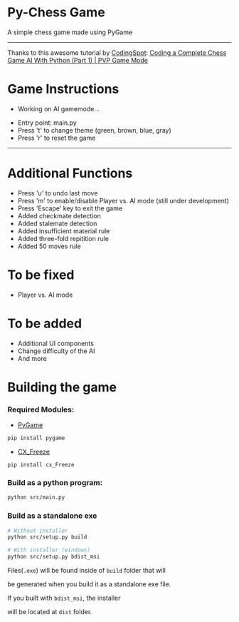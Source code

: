 # Py-Chess Game

A simple chess game made using PyGame

---

Thanks to this awesome tutorial by [CodingSpot](https://www.youtube.com/@codingspot):
[Coding a Complete Chess Game AI With Python (Part 1) | PVP Game Mode](https://www.youtube.com/watch?v=OpL0Gcfn4B4)

# Game Instructions

* Working on AI gamemode...

- Entry point: main.py
- Press 't' to change theme (green, brown, blue, gray)
- Press 'r' to reset the game

---

# Additional Functions

- Press 'u' to undo last move
- Press 'm' to enable/disable Player vs. AI mode (still under development)
- Press 'Escape' key to exit the game
- Added checkmate detection
- Added stalemate detection
- Added insufficient material rule
- Added three-fold repitition rule
- Added 50 moves rule

# To be fixed
- Player vs. AI mode

# To be added
- Additional UI components
- Change difficulty of the AI
- And more

# Building the game

### Required Modules:

- [PyGame](https://pypi.org/project/pygame/)

```bash
pip install pygame
```

- [CX_Freeze](https://pypi.org/project/cx-Freeze/)

```
pip install cx_Freeze
```

### Build as a python program:
```bash
python src/main.py
```

### Build as a standalone exe
```bash
# Without installer
python src/setup.py build

# With installer (windows)
python src/setup.py bdist_msi
```

Files(`.exe`) will be found inside of `build` folder that will

be generated when you build it as a standalone exe file.

If you built with `bdist_msi`, the installer

will be located at `dist` folder.